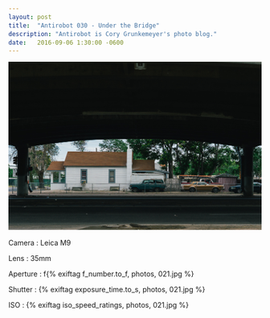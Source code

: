 ```yaml
---
layout: post
title:  "Antirobot 030 - Under the Bridge"
description: "Antirobot is Cory Grunkemeyer's photo blog."
date:   2016-09-06 1:30:00 -0600
---
```


![030 - Under the Bridge](/photos/030.jpg)

Camera
: Leica M9

Lens
: 35mm

Aperture
: f{% exiftag f_number.to_f, photos, 021.jpg %}

Shutter
: {% exiftag exposure_time.to_s, photos, 021.jpg %}

ISO
: {% exiftag iso_speed_ratings, photos, 021.jpg %}
